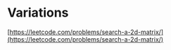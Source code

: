 # Variations

[https://leetcode.com/problems/search-a-2d-matrix/](https://leetcode.com/problems/search-a-2d-matrix/)
